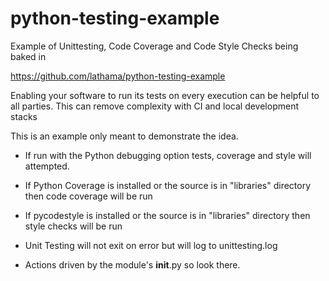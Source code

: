 # python-testing-example
Example of Unittesting, Code Coverage and Code Style Checks being baked in

https://github.com/lathama/python-testing-example

Enabling your software to run its tests on every execution can be helpful
to all parties. This can remove complexity with CI and local development stacks

This is an example only meant to demonstrate the idea.

* If run with the Python debugging option tests, coverage and style will 
  attempted.

* If Python Coverage is installed or the source is in "libraries" directory 
  then code coverage will be run

* If pycodestyle is installed or the source is in "libraries" directory
  then style checks will be run

* Unit Testing will not exit on error but will log to unittesting.log

* Actions driven by the module's __init__.py so look there.

